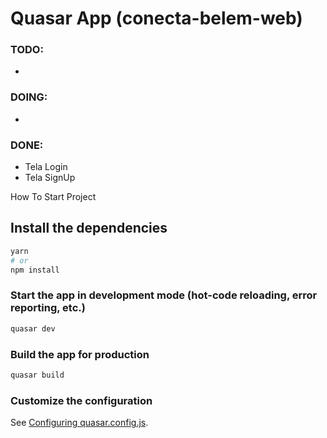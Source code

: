 # Quasar App (conecta-belem-web)

### TODO:
*
### DOING:
*
### DONE:
* Tela Login
* Tela SignUp



How To Start Project

## Install the dependencies
```bash
yarn
# or
npm install
```

### Start the app in development mode (hot-code reloading, error reporting, etc.)
```bash
quasar dev
```


### Build the app for production
```bash
quasar build
```

### Customize the configuration
See [Configuring quasar.config.js](https://v2.quasar.dev/quasar-cli-webpack/quasar-config-js).
